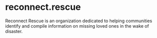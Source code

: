 # reconnect.rescue
Reconnect Rescue is an organization dedicated to helping communities identify and compile information on missing loved ones in the wake of disaster.
